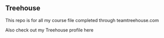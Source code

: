 ## Treehouse

This repo is for all my course file completed through teamtreehouse.com

Also check out my Treehouse profile here